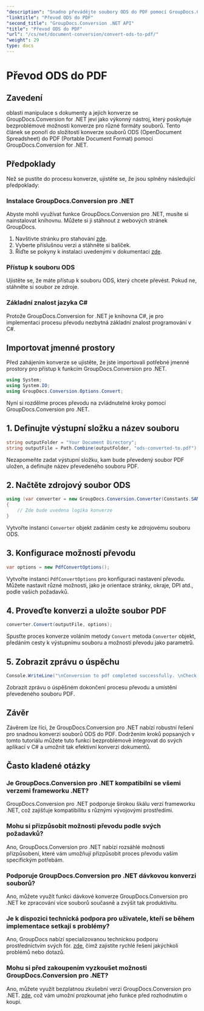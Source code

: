 ```yaml
---
"description": "Snadno převádějte soubory ODS do PDF pomocí GroupDocs.Conversion pro .NET. Komplexní tutoriál s podrobnými pokyny."
"linktitle": "Převod ODS do PDF"
"second_title": "GroupDocs.Conversion .NET API"
"title": "Převod ODS do PDF"
"url": "/cs/net/document-conversion/convert-ods-to-pdf/"
"weight": 29
type: docs
---
```

# Převod ODS do PDF

## Zavedení
oblasti manipulace s dokumenty a jejich konverze se GroupDocs.Conversion for .NET jeví jako výkonný nástroj, který poskytuje bezproblémové možnosti konverze pro různé formáty souborů. Tento článek se ponoří do složitostí konverze souborů ODS (OpenDocument Spreadsheet) do PDF (Portable Document Format) pomocí GroupDocs.Conversion for .NET. 
## Předpoklady
Než se pustíte do procesu konverze, ujistěte se, že jsou splněny následující předpoklady:
### Instalace GroupDocs.Conversion pro .NET
Abyste mohli využívat funkce GroupDocs.Conversion pro .NET, musíte si nainstalovat knihovnu. Můžete si ji stáhnout z webových stránek GroupDocs.
1. Navštivte stránku pro stahování [zde](https://releases.groupdocs.com/conversion/net/).
2. Vyberte příslušnou verzi a stáhněte si balíček.
3. Řiďte se pokyny k instalaci uvedenými v dokumentaci [zde](https://tutorials.groupdocs.com/conversion/net/).
### Přístup k souboru ODS
Ujistěte se, že máte přístup k souboru ODS, který chcete převést. Pokud ne, stáhněte si soubor ze zdroje.
### Základní znalost jazyka C#
Protože GroupDocs.Conversion for .NET je knihovna C#, je pro implementaci procesu převodu nezbytná základní znalost programování v C#.

## Importovat jmenné prostory
Před zahájením konverze se ujistěte, že jste importovali potřebné jmenné prostory pro přístup k funkcím GroupDocs.Conversion pro .NET.

```csharp
using System;
using System.IO;
using GroupDocs.Conversion.Options.Convert;
```

Nyní si rozdělme proces převodu na zvládnutelné kroky pomocí GroupDocs.Conversion pro .NET.

## 1. Definujte výstupní složku a název souboru
```csharp
string outputFolder = "Your Document Directory";
string outputFile = Path.Combine(outputFolder, "ods-converted-to.pdf");
```
Nezapomeňte zadat výstupní složku, kam bude převedený soubor PDF uložen, a definujte název převedeného souboru PDF.
## 2. Načtěte zdrojový soubor ODS
```csharp
using (var converter = new GroupDocs.Conversion.Converter(Constants.SAMPLE_ODS))
{
    // Zde bude uvedena logika konverze
}
```
Vytvořte instanci `Converter` objekt zadáním cesty ke zdrojovému souboru ODS.
## 3. Konfigurace možností převodu
```csharp
var options = new PdfConvertOptions();
```
Vytvořte instanci `PdfConvertOptions` pro konfiguraci nastavení převodu. Můžete nastavit různé možnosti, jako je orientace stránky, okraje, DPI atd., podle vašich požadavků.
## 4. Proveďte konverzi a uložte soubor PDF
```csharp
converter.Convert(outputFile, options);
```
Spusťte proces konverze voláním metody `Convert` metoda `Converter` objekt, předáním cesty k výstupnímu souboru a možností převodu jako parametrů.
## 5. Zobrazit zprávu o úspěchu
```csharp
Console.WriteLine("\nConversion to pdf completed successfully. \nCheck output in {0}", outputFolder);
```
Zobrazit zprávu o úspěšném dokončení procesu převodu a umístění převedeného souboru PDF.

## Závěr
Závěrem lze říci, že GroupDocs.Conversion pro .NET nabízí robustní řešení pro snadnou konverzi souborů ODS do PDF. Dodržením kroků popsaných v tomto tutoriálu můžete tuto funkci bezproblémově integrovat do svých aplikací v C# a umožnit tak efektivní konverzi dokumentů.
## Často kladené otázky
### Je GroupDocs.Conversion pro .NET kompatibilní se všemi verzemi frameworku .NET?
GroupDocs.Conversion pro .NET podporuje širokou škálu verzí frameworku .NET, což zajišťuje kompatibilitu s různými vývojovými prostředími.
### Mohu si přizpůsobit možnosti převodu podle svých požadavků?
Ano, GroupDocs.Conversion pro .NET nabízí rozsáhlé možnosti přizpůsobení, které vám umožňují přizpůsobit proces převodu vašim specifickým potřebám.
### Podporuje GroupDocs.Conversion pro .NET dávkovou konverzi souborů?
Ano, můžete využít funkci dávkové konverze GroupDocs.Conversion pro .NET ke zpracování více souborů současně a zvýšit tak produktivitu.
### Je k dispozici technická podpora pro uživatele, kteří se během implementace setkají s problémy?
Ano, GroupDocs nabízí specializovanou technickou podporu prostřednictvím svých fór. [zde](https://forum.groupdocs.com/c/conversion/11), čímž zajistíte rychlé řešení jakýchkoli problémů nebo dotazů.
### Mohu si před zakoupením vyzkoušet možnosti GroupDocs.Conversion pro .NET?
Ano, můžete využít bezplatnou zkušební verzi GroupDocs.Conversion pro .NET. [zde](https://releases.groupdocs.com/), což vám umožní prozkoumat jeho funkce před rozhodnutím o koupi.
